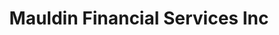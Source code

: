 ---
title: "Mauldin Financial Services Inc"
url: /mauldin/mauldin-financial-services-inc/
shop: pawnbroker
---
